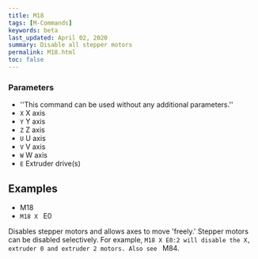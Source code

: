 ```yaml
---
title: M18
tags: [M-Commands] 
keywords: beta 
last_updated: April 02, 2020 
summary: Disable all stepper motors 
permalink: M18.html
toc: false 
---
```



### Parameters

* ''This command can be used without any additional parameters.''
* `X` X axis
* `Y` Y axis
* `Z` Z axis
* `U` U axis
* `V` V axis
* `W` W axis
* `E` Extruder drive(s)

## Examples

* M18
* ` M18 X  ` E0

Disables stepper motors and allows axes to move 'freely.' Stepper motors can be disabled selectively. For example, ` M18 X E0:2 will disable the X, extruder 0 and extruder 2 motors. Also see  ` M84.

